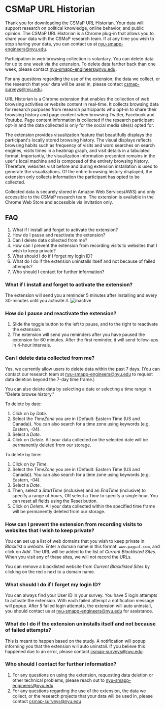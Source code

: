 # CSMaP URL Historian
Thank you for downloading the CSMaP URL Historian. Your data will support research on political knowledge, online behavior, and public opinion. The CSMaP URL Historian is a Chrome plug-in that allows you to share your data with the CSMaP research team. If at any time you wish to stop sharing your data, you can contact us at [nyu-smapp-engineers@nyu.edu](mailto:nyu-smapp-engineers@nyu.edu).

Participation in web browsing collection is voluntary. You can delete data for up to one week via the extension. To delete data farther back than one week, please contact [nyu-smapp-engineers@nyu.edu](mailto:nyu-smapp-engineers@nyu.edu).

For any questions regarding the use of the extension, the data we collect, or the research that your data will be used in, please contact [csmap-surveys@nyu.edu](mailto:csmap-surveys@nyu.edu). 

URL Historian is a Chrome extension that enables the collection of web browsing activities or website content in real-time. It collects browsing data for research purposes from research participants who opt-in to share their browsing history and page content when browsing Twitter, Facebook and Youtube. Page content information is collected if the research participant opt-in and the data collected is only for the social media site(s) opted for. 

The extension provides visualization feature that beautifully displays the participant's locally stored browsing history. The visual displays reflects browsing habits such as frequency of visits and word searches on search engines, visits times in a heatmap graph, and visit details in a tabulated format. Importantly, the visualization information presented remains in the user's local machine and is composed of the entirety browsing history. Therefore, websites visit before and during extension installation is used to generate the visualizations. Of the entire browsing history displayed, the extension only collects information the participant has opted to be collected.

Collected data is securely stored in Amazon Web Services(AWS) and only accessible to the CSMaP research team. The extension is available in the Chrome Web Store and accessible via invitation only.


## FAQ
1. What if I install and forget to activate the extension? 
2. How do I pause and reactivate the extension?
3. Can I delete data collected from me?
4. How can I prevent the extension from recording visits to websites that I wish to keep private?
5. What should I do if I forget my login ID? 
6. What do I do if the extension uninstalls itself and not because of failed attempts? 
7. Who should I contact for further information?

### What if I install and forget to activate the extension?
The extension will send you a reminder 5 minutes after installing and every 30-minutes until you activate it.
![inactive](https://www.iconsdb.com/icons/download/soylent-red/youtube-2-16.png)


### How do I pause and reactivate the extension?
1. Slide the toggle button to the left to pause, and to the right to reactivate the extension.
2. The extension will send you reminders after you have paused the extension for 60 minutes. After the first reminder, it will send follow-ups in 4-hour intervals.

### Can I delete data collected from me?
Yes, we currently allow users to delete data within the past 7 days. (You can contact our research team at nyu-smapp-engineers@nyu.edu to request data deletion beyond the 7-day time frame.)

You can also delete data by selecting a date or selecting a time range in "Delete browse history."

To delete by date:
1. Click on _by Date_.
2. Select the _TimeZone_ you are in (Default: Eastern Time (US and Canada)). You can also search for a time zone using keywords (e.g. Eastern, -04).
3. Select a _Date_.
4. Click on _Delete_. All your data collected on the selected date will be permanently deleted from our storage.

To delete by time:
1. Click on _by Time_.
2. Select the _TimeZone_ you are in (Default: Eastern Time (US and Canada)). You can also search for a time zone using keywords (e.g. Eastern, -04).
3. Select a _Date_.
4. Then, select a _StartTime_ (inclusive) and an _EndTime_ (inclusive) to specify a range of hours, OR select a _Time_ to specify a single hour. You can reset all fields using the Reset button.
6. Click on _Delete_. All your data collected within the specified time frame will be permanently deleted from our storage.

### How can I prevent the extension from recording visits to websites that I wish to keep private?
You can set up a list of web domains that you wish to keep private in _Blacklist a website_. Enter a domain name in this format: `www.paypal.com`, and click on _Add_. The URL will be added to the list of _Current Blacklisted Sites_. When you visit any of these sites, we will not record the URLs. 

You can remove a blacklisted website from _Current Blacklisted Sites_ by clicking on the red `x` next to a domain name. 

### What should I do if I forget my login ID?
You can always find your User ID in your survey. You have 5 login attempts to activate the extension. With each failed attempt a notification message will popup. After 5 failed login attempts, the extension will auto uninstall, you should contact us at [nyu-smapp-engineers@nyu.edu](mailto:nyu-smapp-engineers@nyu.edu) for assistance.

### What do I do if the extension uninstalls itself and not because of failed attempts?
This is meant to happen based on the study. A notification will popup informing you that the extension will auto uninstall. If you believe this happened due to an error, please contact [csmap-surveys@nyu.edu](mailto:csmap-surveys@nyu.edu).

### Who should I contact for further information?
1. For any questions on using the extension, requesting data deletion or other technical problems, please reach out to nyu-smapp-engineers@nyu.edu 
2. For any questions regarding the use of the extension, the data we collect, or the research projects that your data will be used in, please contact csmap-surveys@nyu.edu
